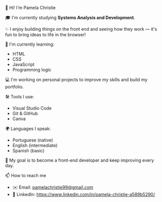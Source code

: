 👋 Hi! I'm Pamela Christie

🎓 I'm currently studying **Systems Analysis and Development**.

✨ I enjoy building things on the front end and seeing how they work — it's fun to bring ideas to life in the browser!

🌱 I'm currently learning:
- HTML
- CSS
- JavaScript
- Programming logic

💻 I'm working on personal projects to improve my skills and build my portfolio.

🛠️ Tools I use:
- Visual Studio Code
- Git & GitHub
- Canva

🌍 Languages I speak:
- Portuguese (native)
- English (intermediate)
- Spanish (basic)

🎯 My goal is to become a front-end developer and keep improving every day.

 📫 How to reach me

- ✉️ Email: pamelachristie99@gmail.com
- 💼 LinkedIn: https://www.linkedin.com/in/pamela-christie-a589b5290/
